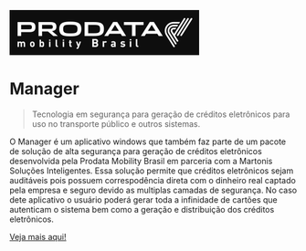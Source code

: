  [![logo-martonis-image]][martonis-url]
# Manager
> Tecnologia em segurança para geração de créditos eletrônicos para uso no transporte público e outros sistemas.

O Manager é um aplicativo windows que também faz parte de um pacote de solução de alta segurança para geração de créditos eletrônicos desenvolvida pela Prodata Mobility Brasil em parceria com a Martonis Soluções Inteligentes. Essa solução permite que créditos eletrônicos sejam auditáveis pois possuem correspodência direta com o dinheiro real captado pela empresa e seguro devido as multiplas camadas de segurança.
No caso dete aplicativo o usuário poderá gerar toda a infinidade de cartões que autenticam o sistema bem como a geração e distribuição dos créditos eletrônicos.

[Veja mais aqui!](https://github.com/msi-devops/Wiki---Manager/wiki)

<!-- Markdown link & img dfn's -->
[logo-martonis-image]: https://github.com/msi-devops/Wiki---Cerimonial/blob/master/logo_prodata_black.PNG
[fluxo_low_1]: https://github.com/msi-devops/Wiki---Cerimonial/blob/master/Fluxo_Cerimonial_low_1.jpg
[martonis-url]: http://www.prodatamobility.com.br/
[npm-downloads]: https://img.shields.io/npm/dm/datadog-metrics.svg?style=flat-square
[travis-image]: https://img.shields.io/travis/dbader/node-datadog-metrics/master.svg?style=flat-square
[travis-url]: https://travis-ci.org/dbader/node-datadog-metrics
[wiki]: https://github.com/prodatamobilitybrasil/Wiki---Cerimonial/wiki


